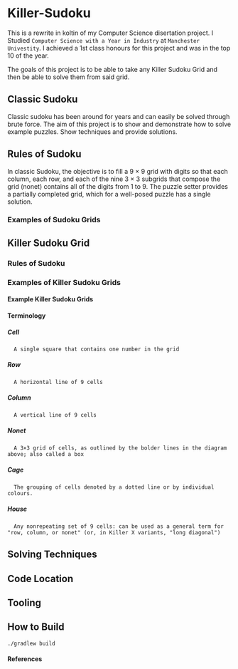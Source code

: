 # Killer-Sudoku

This is a rewrite in koltin of my Computer Science disertation project. I Studied `Computer Science with a Year in Industry` at `Manchester Univestity`. I achieved a 1st class honours for this project and was in the top 10 of the year.

The goals of this project is to be able to take any Killer Sudoku Grid and then be able to solve them from said grid.

## Classic Sudoku
Classic sudoku has been around for years and can easily be solved through brute force. The aim of this project is to show and demonstrate how to solve example puzzles. Show techniques and provide solutions.

## Rules of Sudoku
In classic Sudoku, the objective is to fill a 9 × 9 grid with digits so that each column, each row, and each of the nine 3 × 3 subgrids that compose the grid (nonet) contains all of the digits from 1 to 9. The puzzle setter provides a partially completed grid, which for a well-posed puzzle has a single solution.

### Examples of Sudoku Grids

## Killer Sudoku Grid

### Rules of Sudoku

### Examples of Killer Sudoku Grids

#### Example Killer Sudoku Grids

#### Terminology

##### Cell

      A single square that contains one number in the grid

##### Row

      A horizontal line of 9 cells

##### Column

      A vertical line of 9 cells

##### Nonet

      A 3×3 grid of cells, as outlined by the bolder lines in the diagram above; also called a box

#####  Cage

      The grouping of cells denoted by a dotted line or by individual colours.

##### House 

      Any nonrepeating set of 9 cells: can be used as a general term for "row, column, or nonet" (or, in Killer X variants, "long diagonal")

## Solving Techniques

## Code Location

## Tooling

## How to Build

`./gradlew build`

#### References
